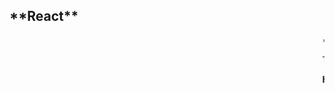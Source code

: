 <h2>**React**</h2>
<marquee/>
**Description**
<p>
This web app allows user to get informed about natural disaster and how to survive.
In addition to there is a trivia game for each topic and in future there will be a 
ranking.
</p>
<b>How to use</b>
<ul>
    <li>Clone or fork the project</li>
    <li>Install all the dependencies with <code>npm install</code> or <code>yarn install</code></li>
    <li>Run the dev-server with <code>npm run dev-server</code> or <code>yarn run dev-server</code></li>
    <li>Open you browser at <a href="#">localhost:8080</a></li>
</ul>